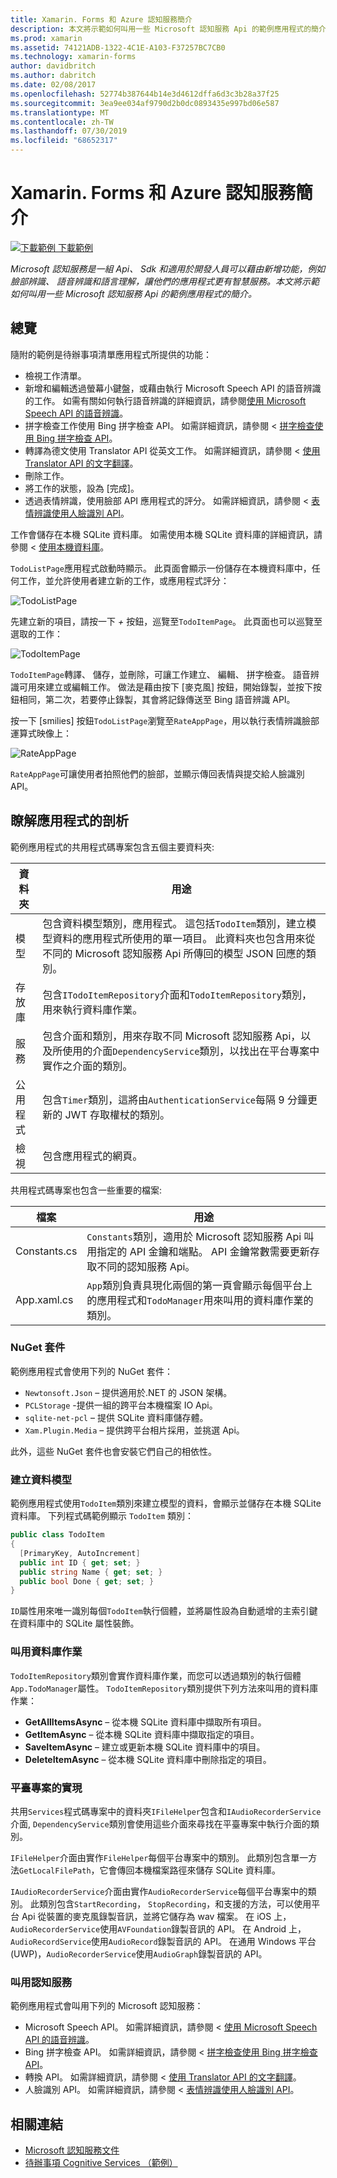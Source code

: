 ```yaml
---
title: Xamarin. Forms 和 Azure 認知服務簡介
description: 本文將示範如何叫用一些 Microsoft 認知服務 Api 的範例應用程式的簡介。
ms.prod: xamarin
ms.assetid: 74121ADB-1322-4C1E-A103-F37257BC7CB0
ms.technology: xamarin-forms
author: davidbritch
ms.author: dabritch
ms.date: 02/08/2017
ms.openlocfilehash: 52774b387644b14e3d4612dffa6d3c3b28a37f25
ms.sourcegitcommit: 3ea9ee034af9790d2b0dc0893435e997bd06e587
ms.translationtype: MT
ms.contentlocale: zh-TW
ms.lasthandoff: 07/30/2019
ms.locfileid: "68652317"
---
```

# <a name="xamarinforms-and-azure-cognitive-services-introduction"></a>Xamarin. Forms 和 Azure 認知服務簡介

[![下載範例](~/media/shared/download.png) 下載範例](https://docs.microsoft.com/samples/xamarin/xamarin-forms-samples/webservices-todocognitiveservices)

_Microsoft 認知服務是一組 Api、 Sdk 和適用於開發人員可以藉由新增功能，例如臉部辨識、 語音辨識和語言理解，讓他們的應用程式更有智慧服務。本文將示範如何叫用一些 Microsoft 認知服務 Api 的範例應用程式的簡介。_

## <a name="overview"></a>總覽

隨附的範例是待辦事項清單應用程式所提供的功能：

- 檢視工作清單。
- 新增和編輯透過螢幕小鍵盤，或藉由執行 Microsoft Speech API 的語音辨識的工作。 如需有關如何執行語音辨識的詳細資訊，請參閱[使用 Microsoft Speech API 的語音辨識](speech-recognition.md)。
- 拼字檢查工作使用 Bing 拼字檢查 API。 如需詳細資訊，請參閱 <<c0> [ 拼字檢查使用 Bing 拼字檢查 API](spell-check.md)。
- 轉譯為德文使用 Translator API 從英文工作。 如需詳細資訊，請參閱 <<c0> [ 使用 Translator API 的文字翻譯](text-translation.md)。
- 刪除工作。
- 將工作的狀態，設為 [完成]。
- 透過表情辨識，使用臉部 API 應用程式的評分。 如需詳細資訊，請參閱 <<c0> [ 表情辨識使用人臉識別 API](emotion-recognition.md)。

工作會儲存在本機 SQLite 資料庫。 如需使用本機 SQLite 資料庫的詳細資訊，請參閱 <<c0> [ 使用本機資料庫](~/xamarin-forms/data-cloud/data/databases.md)。

`TodoListPage`應用程式啟動時顯示。 此頁面會顯示一份儲存在本機資料庫中，任何工作，並允許使用者建立新的工作，或應用程式評分：

![](introduction-images/sample-application-1.png "TodoListPage")

先建立新的項目，請按一下 *+* 按鈕，巡覽至`TodoItemPage`。 此頁面也可以巡覽至選取的工作：

![](introduction-images/sample-application-2.png "TodoItemPage")

`TodoItemPage`轉譯、 儲存，並刪除，可讓工作建立、 編輯、 拼字檢查。 語音辨識可用來建立或編輯工作。 做法是藉由按下 [麥克風] 按鈕，開始錄製，並按下按鈕相同，第二次，若要停止錄製，其會將記錄傳送至 Bing 語音辨識 API。

按一下 [smilies] 按鈕`TodoListPage`瀏覽至`RateAppPage`，用以執行表情辨識臉部運算式映像上：

![](introduction-images/sample-application-3.png "RateAppPage")

`RateAppPage`可讓使用者拍照他們的臉部，並顯示傳回表情與提交給人臉識別 API。

## <a name="understand-the-application-anatomy"></a>瞭解應用程式的剖析

範例應用程式的共用程式碼專案包含五個主要資料夾:

|資料夾|用途|
|--- |--- |
|模型|包含資料模型類別，應用程式。 這包括`TodoItem`類別，建立模型資料的應用程式所使用的單一項目。 此資料夾也包含用來從不同的 Microsoft 認知服務 Api 所傳回的模型 JSON 回應的類別。|
|存放庫|包含`ITodoItemRepository`介面和`TodoItemRepository`類別，用來執行資料庫作業。|
|服務|包含介面和類別，用來存取不同 Microsoft 認知服務 Api，以及所使用的介面`DependencyService`類別，以找出在平台專案中實作之介面的類別。|
|公用程式|包含`Timer`類別，這將由`AuthenticationService`每隔 9 分鐘更新的 JWT 存取權杖的類別。|
|檢視|包含應用程式的網頁。|

共用程式碼專案也包含一些重要的檔案:

|檔案|用途|
|--- |--- |
|Constants.cs|`Constants`類別，適用於 Microsoft 認知服務 Api 叫用指定的 API 金鑰和端點。 API 金鑰常數需要更新存取不同的認知服務 Api。|
|App.xaml.cs|`App`類別負責具現化兩個的第一頁會顯示每個平台上的應用程式和`TodoManager`用來叫用的資料庫作業的類別。|

### <a name="nuget-packages"></a>NuGet 套件

範例應用程式會使用下列的 NuGet 套件：

- `Newtonsoft.Json` – 提供適用於.NET 的 JSON 架構。
- `PCLStorage` -提供一組的跨平台本機檔案 IO Api。
- `sqlite-net-pcl` – 提供 SQLite 資料庫儲存體。
- `Xam.Plugin.Media` – 提供跨平台相片採用，並挑選 Api。

此外，這些 NuGet 套件也會安裝它們自己的相依性。

### <a name="model-the-data"></a>建立資料模型

範例應用程式使用`TodoItem`類別來建立模型的資料，會顯示並儲存在本機 SQLite 資料庫。 下列程式碼範例顯示 `TodoItem` 類別：

```csharp
public class TodoItem
{
  [PrimaryKey, AutoIncrement]
  public int ID { get; set; }
  public string Name { get; set; }
  public bool Done { get; set; }
}
```

`ID`屬性用來唯一識別每個`TodoItem`執行個體，並將屬性設為自動遞增的主索引鍵在資料庫中的 SQLite 屬性裝飾。

### <a name="invoke-database-operations"></a>叫用資料庫作業

`TodoItemRepository`類別會實作資料庫作業，而您可以透過類別的執行個體`App.TodoManager`屬性。 `TodoItemRepository`類別提供下列方法來叫用的資料庫作業：

- **GetAllItemsAsync** – 從本機 SQLite 資料庫中擷取所有項目。
- **GetItemAsync** – 從本機 SQLite 資料庫中擷取指定的項目。
- **SaveItemAsync** – 建立或更新本機 SQLite 資料庫中的項目。
- **DeleteItemAsync** – 從本機 SQLite 資料庫中刪除指定的項目。

### <a name="platform-project-implementations"></a>平臺專案的實現

共用`Services`程式碼專案中的資料夾`IFileHelper`包含和`IAudioRecorderService`介面, `DependencyService`類別會使用這些介面來尋找在平臺專案中執行介面的類別。

`IFileHelper`介面由實作`FileHelper`每個平台專案中的類別。 此類別包含單一方法`GetLocalFilePath`，它會傳回本機檔案路徑來儲存 SQLite 資料庫。

`IAudioRecorderService`介面由實作`AudioRecorderService`每個平台專案中的類別。 此類別包含`StartRecording`， `StopRecording`，和支援的方法，可以使用平台 Api 從裝置的麥克風錄製音訊，並將它儲存為 wav 檔案。 在 iOS 上，`AudioRecorderService`使用`AVFoundation`錄製音訊的 API。 在 Android 上，`AudioRecordService`使用`AudioRecord`錄製音訊的 API。 在通用 Windows 平台 (UWP)，`AudioRecorderService`使用`AudioGraph`錄製音訊的 API。

### <a name="invoke-cognitive-services"></a>叫用認知服務

範例應用程式會叫用下列的 Microsoft 認知服務：

- Microsoft Speech API。 如需詳細資訊，請參閱 <<c0> [ 使用 Microsoft Speech API 的語音辨識](speech-recognition.md)。
- Bing 拼字檢查 API。 如需詳細資訊，請參閱 <<c0> [ 拼字檢查使用 Bing 拼字檢查 API](spell-check.md)。
- 轉換 API。 如需詳細資訊，請參閱 <<c0> [ 使用 Translator API 的文字翻譯](text-translation.md)。
- 人臉識別 API。 如需詳細資訊，請參閱 <<c0> [ 表情辨識使用人臉識別 API](emotion-recognition.md)。

## <a name="related-links"></a>相關連結

- [Microsoft 認知服務文件](https://www.microsoft.com/cognitive-services/documentation)
- [待辦事項 Cognitive Services （範例）](https://docs.microsoft.com/samples/xamarin/xamarin-forms-samples/webservices-todocognitiveservices)
